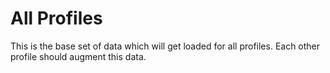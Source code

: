# All Profiles

This is the base set of data which will get loaded for all profiles. Each other profile should augment
this data.
